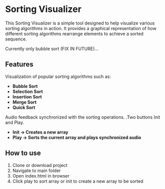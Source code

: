 # Sorting Visualizer

This Sorting Visualizer is a simple tool designed to help visualize various sorting algorithms in action. It provides a graphical representation of how different sorting algorithms rearrange elements to achieve a sorted sequence.

Currently only bubble sort (FIX IN FUTURE)...

## Features
Visualization of popular sorting algorithms such as:
  - **Bubble Sort**
  - **Selection Sort**
  - **Insertion Sort**
  - **Merge Sort**
  - **Quick Sort**

Audio feedback synchronized with the sorting operations.
.Two buttons Init and Play.
 - **Init -> Creates a new array**
 - **Play -> Sorts the current array and plays synchronized audio**


## How to use
1. Clone or download project
2. Navigate to main folder
3. Open index.html in browser
4. Click play to sort array or init to create a new array to be sorted
 
